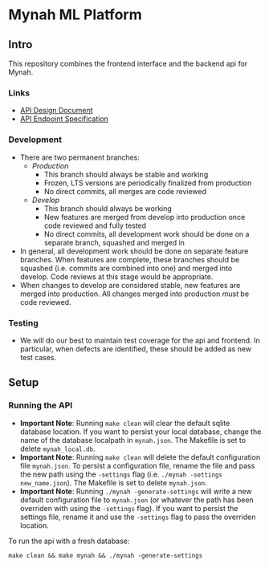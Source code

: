 # Mynah ML Platform

## Intro
This repository combines the frontend interface and the backend api for Mynah.

### Links
- [API Design Document](docs/api_design_doc.png)
- [API Endpoint Specification](docs/endpoints.md)

### Development
- There are two permanent branches:
  - _Production_
    - This branch should always be stable and working
    - Frozen, LTS versions are periodically finalized from production
    - No direct commits, all merges are code reviewed
  - _Develop_
    - This branch should always be working
    - New features are merged from develop into production once code reviewed and fully tested
    - No direct commits, all development work should be done on a separate branch, squashed and merged in
- In general, all development work should be done on separate feature branches. When features are complete, these branches should be squashed (i.e. commits are combined into one) and merged into develop. Code reviews at this stage would be appropriate.
- When changes to develop are considered stable, new features are merged into production. All changes merged into production _must_ be code reviewed.

### Testing
- We will do our best to maintain test coverage for the api and frontend. In particular, when defects are identified, these should be added as new test cases.

## Setup

### Running the API
- **Important Note**: Running `make clean` will clear the default sqlite database location. If you want to persist your local database, change the name of the database localpath in `mynah.json`. The Makefile is set to delete `mynah_local.db`.
- **Important Note**: Running `make clean` will delete the default configuration file `mynah.json`. To persist a configuration file, rename the file and pass the new path using the `-settings` flag (i.e. `./mynah -settings new_name.json`). The Makefile is set to delete `mynah.json`.
- **Important Note**: Running `./mynah -generate-settings` will write a new default configuration file to `mynah.json` (or whatever the path has been overriden with using the `-settings` flag). If you want to persist the settings file, rename it and use the `-settings` flag to pass the overriden location.

To run the api with a fresh database:
```
make clean && make mynah && ./mynah -generate-settings
```
